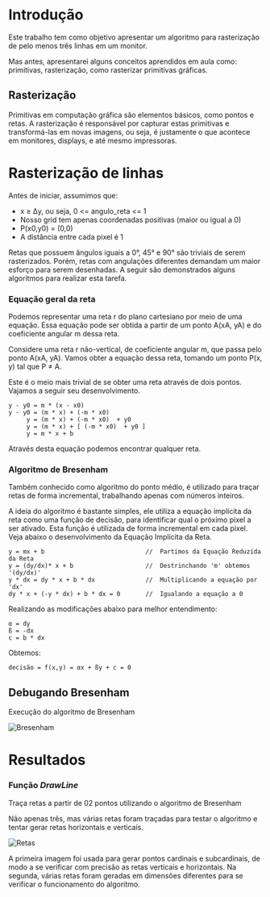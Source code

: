 # Introdução

  Este trabalho tem como objetivo apresentar um algoritmo para rasterização de pelo menos três linhas em um monitor.

Mas antes, apresentarei alguns conceitos aprendidos em aula como: primitivas, rasterização, como rasterizar primitivas gráficas.
  
## Rasterização

  Primitivas em computação gráfica são elementos básicos, como pontos e retas. A rasterização é responsável por capturar estas primitivas e transformá-las em novas imagens, ou seja, é justamente o que acontece em monitores, displays, e até mesmo impressoras.

# Rasterização de linhas

Antes de iniciar, assumimos que:

* x ≥ Δy, ou seja, 0 <= angulo_reta <= 1
* Nosso grid tem apenas coordenadas positivas (maior ou igual a 0)
* P(x0,y0) = (0,0)
* A distância entre cada pixel é 1

Retas que possuem ângulos iguais a 0°, 45° e 90° são triviais de serem rasterizados.
Porém, retas com angulações diferentes demandam um maior esforço para serem desenhadas. A seguir são demonstrados alguns algoritmos para realizar esta tarefa.

### Equação geral da reta

Podemos representar uma reta r do plano cartesiano por meio de uma equação. Essa equação pode ser obtida a partir de um ponto A(xA, yA) e do coeficiente angular m dessa reta.

Considere uma reta r não-vertical, de coeficiente angular m, que passa pelo ponto A(xA, yA). Vamos obter a equação dessa reta, tomando um ponto P(x, y) tal que P ≠ A.

Este é o meio mais trivial de se obter uma reta através de dois pontos. Vajamos a seguir seu desenvolvimento.
````
y - y0 = m * (x - x0)  
y - y0 = (m * x) + (-m * x0)
     y = (m * x) + (-m * x0)  + y0
     y = (m * x) + [ (-m * x0)  + y0 ]
     y = m * x + b
````
Através desta equação podemos encontrar qualquer reta.

### Algoritmo de Bresenham

Também conhecido como algoritmo do ponto médio, é utilizado para traçar retas de forma incremental, trabalhando apenas com números inteiros.

A ideia do algoritmo é bastante simples, ele utiliza a equação implícita da reta como uma função de decisão, para identificar qual o próximo pixel a ser ativado. Esta função é utilizada de forma incremental em cada pixel. Veja abaixo o desenvolvimento da Equação Implícita da Reta.

````
y = mx + b                            //  Partimos da Equação Reduzida da Reta
y = (dy/dx)* x + b                    //  Destrinchando 'm' obtemos '(dy/dx)'
y * dx = dy * x + b * dx              //  Multiplicando a equação por 'dx'
dy * x + (-y * dx) + b * dx = 0       //  Igualando a equação a 0
````

Realizando as modificações abaixo para melhor entendimento:

````
α = dy
ß = -dx
c = b * dx
````

Obtemos:
````
decisão = f(x,y) = αx + ßy + c = 0
````

## Debugando Bresenham

Execução do algoritmo de Bresenham

![Bresenham](https://github.com/Horodrigo/Comp-Grafica-2020.2/tree/main/images/test%20retas.png?raw=true)


# Resultados

### Função _DrawLine_

Traça retas a partir de 02 pontos utilizando o algoritmo de Bresenham

Não apenas três, mas várias retas foram traçadas para testar o algoritmo e tentar gerar retas horizontais e verticais.

![Retas](https://github.com/Horodrigo/Comp-Grafica-2020.2/tree/main/images/Linhas_Octantes.png?raw=true)

A primeira imagem foi usada para gerar pontos cardinais e subcardinais, de modo a se verificar com precisão as retas verticais e horizontais. Na segunda, várias retas foram geradas em dimensões diferentes para se verificar o funcionamento do algoritmo.

